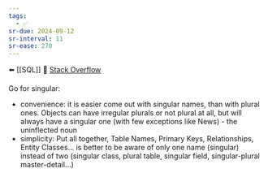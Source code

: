 ```yaml
---
tags:
  - ✅
sr-due: 2024-09-12
sr-interval: 11
sr-ease: 270
---
```


⬅️ [[SQL]]
🔗  [Stack Overflow](https://stackoverflow.com/questions/338156/table-naming-dilemma-singular-vs-plural-names)

Go for singular:
- convenience: it is easier come out with singular names, than with plural ones. Objects can have irregular plurals or not plural at all, but will always have a singular one (with few exceptions like News) - the uninflected noun
- simplicity: Put all together, Table Names, Primary Keys, Relationships, Entity Classes... is better to be aware of only one name (singular) instead of two (singular class, plural table, singular field, singular-plural master-detail...)